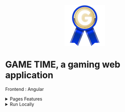<div align="center">
<img height="130px" width="130px" src="./src/assets/images/logo.webp">
</div>
  
# GAME TIME, a gaming web application

Frontend : Angular

<details>
  <summary>Pages Features</summary>

### Page

- Handle your account and learn how to play
- Choose to play to various games
- Earn medals while playing

### Motus

- Find a word
- Hint : first letter, red and yellow letter colors

### Drapeau

- Find a country
- Hint : flag, red and yellow letter colors

### Meli Melo

- Find a word
- Hint : not in order letters, red letter color

### Juste Prix

- Find a number
- Hint : green arrow if +, red arrow if -

### Calcul

- Find a number
- Hint : equation, green arrow if + and red arrow if -

</details>

<details>
  <summary>Run Locally</summary>

### Clone the project

```bash
  git clone https://github.com/Brice150/GAMETIME.git
```

### Install dependencies

```bash
  npm install
```

### Start the server

```bash
  ng serve -o
```

</details>

